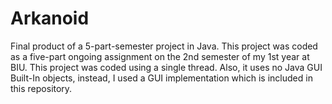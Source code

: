 # Arkanoid
Final product of a 5-part-semester project in Java. This project was coded as a five-part ongoing assignment on the 2nd semester of my 1st year at BIU. 
This project was coded using a single thread. Also, it uses no Java GUI Built-In objects, instead, I used a GUI implementation which is included in this repository.
